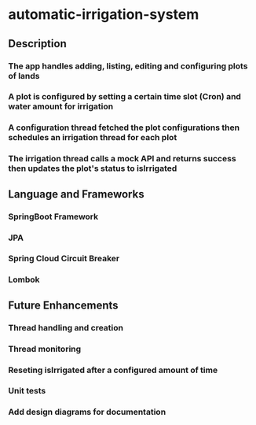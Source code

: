 # automatic-irrigation-system


## Description
### The app handles adding, listing, editing and configuring plots of lands
### A plot is configured by setting a certain time slot (Cron) and water amount for irrigation
### A configuration thread fetched the plot configurations then schedules an irrigation thread for each plot
### The irrigation thread calls a mock API and returns success then updates the plot's status to isIrrigated

## Language and Frameworks

### SpringBoot Framework
### JPA
### Spring Cloud Circuit Breaker
### Lombok


## Future Enhancements

### Thread handling and creation
### Thread monitoring
### Reseting isIrrigated after a configured amount of time
### Unit tests
### Add design diagrams for documentation 
